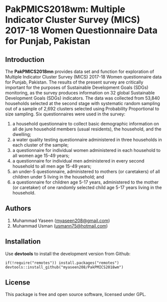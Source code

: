 # PakPMICS2018wm: Multiple Indicator Cluster Survey (MICS) 2017-18 Women Questionnaire Data for Punjab, Pakistan

## Introduction
The **PakPMICS2018mn** provides data set and function for exploration of Multiple Indicator Cluster Survey (MICS) 2017-18 Women questionnaire data for Punjab, Pakistan. The results of the present survey are critically important for the purposes of Sustainable Development Goals (SDGs) monitoring, as the survey produces information on 32 global Sustainable Development Goals (SDGs) indicators. The data was collected from 53,840 households selected at the second stage with systematic random sampling out of a sample of 2,692 clusters selected using Probability Proportional to size sampling. Six questionnaires were used in the survey: 
1. a household questionnaire to collect basic demographic information on all de jure household members (usual residents), the household, and the dwelling; 
2. a water quality testing questionnaire administered in three households in each cluster of the sample; 
3. a questionnaire for individual women administered in each household to all women age 15-49 years; 
4. a questionnaire for individual men administered in every second household to all men age 15-49 years; 
5. an under-5 questionnaire, administered to mothers (or caretakers) of all children under 5 living in the household; and 
6. a questionnaire for children age 5-17 years, administered to the mother (or caretaker) of one randomly selected child age 5-17 years living in the household.


## Authors
1. Muhammad Yaseen (myaseen208@gmail.com)
2. Muhammad Usman (usmann75@hotmail.com)

## Installation
Use **devtools** to install the development version from Github:

```{r}
if(!require("remotes")) install.packages("remotes")
devtools::install_github("myaseen208/PakPMICS2018wm")
```

## License
This package is free and open source software, licensed under GPL.
